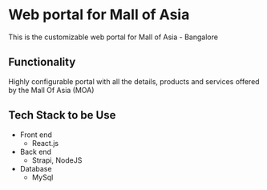 # Web portal for Mall of Asia

This is the customizable web portal for Mall of Asia - Bangalore

## Functionality

Highly configurable portal with all the details, products and services offered by the Mall Of Asia (MOA)

## Tech Stack to be Use

- Front end
  - React.js
- Back end
  - Strapi, NodeJS
- Database
  - MySql
